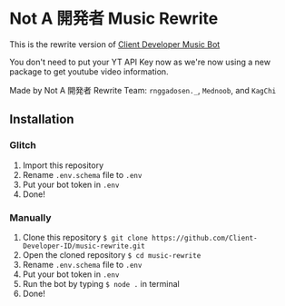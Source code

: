 # Not A 開発者 Music Rewrite
This is the rewrite version of [Client Developer Music Bot](https://github.com/Client-Developer-ID/music-bot-example)

You don't need to put your YT API Key now as we're now using a new package to get youtube video information.

Made by Not A 開発者 Rewrite Team: `rnggadosen._`, `Mednoob`, and `KagChi`

## Installation
### Glitch
1. Import this repository
2. Rename `.env.schema` file to `.env`
3. Put your bot token in `.env`
4. Done!

### Manually
1. Clone this repository `$ git clone https://github.com/Client-Developer-ID/music-rewrite.git`
2. Open the cloned repository `$ cd music-rewrite`
3. Rename `.env.schema` file to `.env`
4. Put your bot token in `.env`
5. Run the bot by typing `$ node .` in terminal
6. Done!
